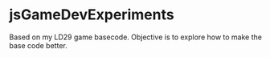jsGameDevExperiments
==============
Based on my LD29 game basecode.
Objective is to explore how to make the base code better.
